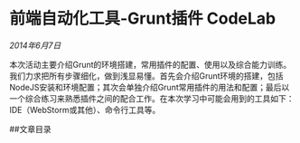 # 前端自动化工具-Grunt插件 CodeLab

*2014年6月7日*

本次活动主要介绍Grunt的环境搭建，常用插件的配置、使用以及综合能力训练。我们力求把所有步骤细化，做到浅显易懂。首先会介绍Grunt环境的搭建，包括NodeJS安装和环境配置；其次会单独介绍Grunt常用插件的用法和配置；最后以一个综合练习来熟悉插件之间的配合工作。在本次学习中可能会用到的工具如下：IDE（WebStorm或其他）、命令行工具等。

##文章目录

